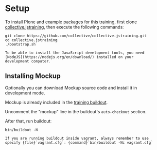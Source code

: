 # Setup

To install Plone and example packages for this training, first clone [collective.jstraining](https://github.com/collective/collective.jstraining), then execute the following commands:

```console
git clone https://github.com/collective/collective.jstraining.git
cd collective.jstraining
./bootstrap.sh
```

```{note}
To be able to install the JavaScript development tools, you need [NodeJS](https://nodejs.org/en/download/) installed on your development computer.
```

## Installing Mockup

Optionally you can download Mockup source code and install it in development mode.

Mockup is already included in the [training buildout](https://github.com/collective/collective.jstraining).

Uncomment the "mockup" line in the buildout's `auto-checkout` section.

After that, run buildout:

```console
bin/buildout -N
```

```{warning}
If you are running buildout inside vagrant, always remember to use specify {file}`vagrant.cfg`: {command}`bin/buildout -Nc vagrant.cfg`
```
